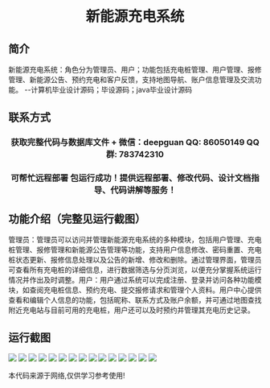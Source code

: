 <p><h1 align="center">新能源充电系统</h1></p>

## 简介
新能源充电系统：角色分为管理员、用户；功能包括充电桩管理、用户管理、报修管理、新能源公告、预约充电和客户反馈，支持地图导航、账户信息管理及交流功能。    --计算机毕业设计源码；毕设源码；java毕业设计源码


## 联系方式
<p><h3 align="center">获取完整代码与数据库文件 + 微信：deepguan QQ: 86050149 QQ群: 783742310</h3></p>
<p><h3 align="center">可帮忙远程部署 包运行成功！提供远程部署、修改代码、设计文档指导、代码讲解等服务！</h3></p>

## 功能介绍（完整见运行截图）
管理员：管理员可以访问并管理新能源充电系统的多种模块，包括用户管理、充电桩管理、报修管理和新能源公告管理等功能，支持用户信息修改、密码重置、充电桩状态更新、报修信息处理以及公告的新增、修改和删除。通过管理界面，管理员可查看所有充电桩的详细信息，进行数据筛选与分页浏览，以便充分掌握系统运行情况并作出及时调整。用户：用户通过系统可以完成注册、登录并访问各种功能模块，如查阅充电桩信息、预约充电、提交报修请求和管理个人资料。用户中心提供查看和编辑个人信息的功能，包括昵称、联系方式及账户余额，并可通过地图查找附近充电站与目前可用的充电桩，用户还可以及时预约并管理其充电历史记录。


## 运行截图
![](img/001.jpg)
![](img/002.jpg)
![](img/003.jpg)
![](img/004.jpg)
![](img/005.jpg)
![](img/006.jpg)
![](img/007.jpg)
![](img/008.jpg)
![](img/009.jpg)
![](img/010.jpg)
![](img/011.jpg)
![](img/012.jpg)
![](img/013.jpg)
![](img/014.jpg)
![](img/015.jpg)

<p>本代码来源于网络,仅供学习参考使用!</p>
